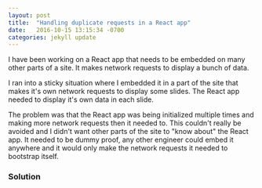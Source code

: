 ```yaml
---
layout: post
title:  "Handling duplicate requests in a React app"
date:   2016-10-15 13:15:34 -0700
categories: jekyll update
---
```


I have been working on a React app that needs to be embedded on many other parts of a site. It makes network requests to display a bunch of data. 

I ran into a sticky situation where I embedded it in a part of the site that makes it's own network requests to display some slides. The React app needed to display it's own data in each slide. 

The problem was that the React app was being initialized multiple times and making more network requests then it needed to. This couldn't really be avoided and I didn't want other parts of the site to "know about" the React app. It needed to be dummy proof, any other engineer could embed it anywhere and it would only make the network requests it needed to bootstrap itself.

### Solution





